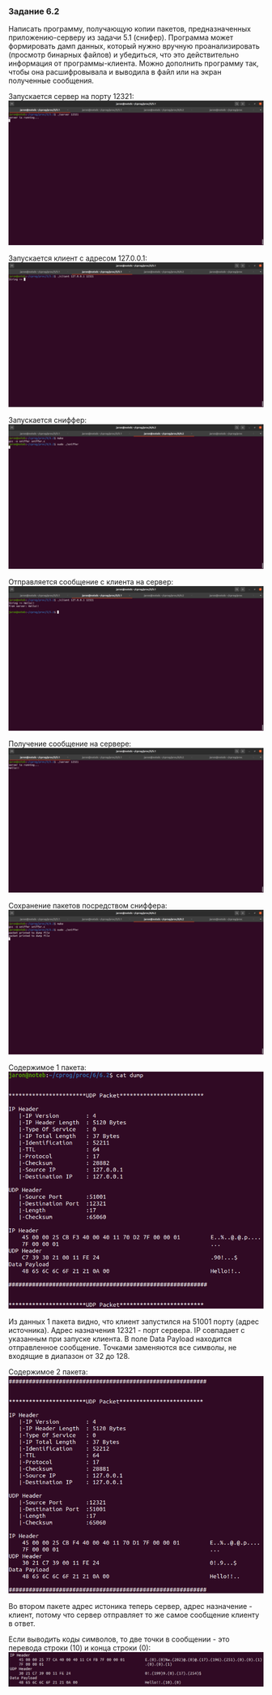 ### Задание 6.2
Написать программу, получающую копии пакетов, предназначенных приложению-серверу из задачи 5.1 (снифер).
Программа может формировать дамп данных, который нужно вручную проанализировать (просмотр бинарных файлов) и убедиться, что это действительно информация от программы-клиента.
Можно дополнить программу так, чтобы она расшифровывала и выводила в файл или на экран полученные сообщения.

Запускается сервер на порту 12321:
![1.server_start.png](/6/6.2/img/1.server_start.png)

Запускается клиент с адресом 127.0.0.1:
![2.client_start.png](/6/6.2/img/2.client_start.png)

Запускается сниффер:
![3.sniffer_start.png](/6/6.2/img/3.sniffer_start.png)

Отправляется сообщение с клиента на сервер:
![4.client_sent.png](/6/6.2/img/4.client_sent.png)

Получение сообщение на сервере:
![5.server_received.png](/6/6.2/img/5.server_received.png)

Сохранение пакетов посредством сниффера:
![6.sniffer_saved.png](/6/6.2/img/6.sniffer_saved.png)

Содержимое 1 пакета:  
![7.packet1.png](/6/6.2/img/7.packet1.png)

Из данных 1 пакета видно, что клиент запустился на 51001 порту (адрес источника). Адрес назначения 12321 - порт сервера. IP совпадает с указанным при запуске клиента. В поле Data Payload находится отправленное сообщение. Точками заменяются все символы, не входящие в диапазон от 32 до 128.

Содержимое 2 пакета:  
![8.packet2.png](/6/6.2/img/8.packet2.png)

Во втором пакете адрес истоника теперь сервер, адрес назначение - клиент, потому что сервер отправляет то же самое сообщение клиенту в ответ.

Если выводить коды символов, то две точки в сообщении - это перевода строки (10) и конца строки (0):
![9.dot_meaning.png](/6/6.2/img/9.dot_meaning.png)
